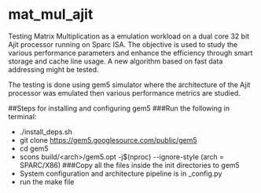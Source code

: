 # mat_mul_ajit
Testing Matrix Multiplication as a emulation workload on a dual core 32 bit Ajit processor running on Sparc ISA. The objective is used to study the various performance parameters and enhance the efficiency through smart storage and cache line usage. A new algorithm based on fast data addressing might be tested. 

The testing is done using gem5 simulator where the architecture of the Ajit processor was emulated then various performance metrics are studied.

##Steps for installing and configuring gem5
###Run the following in terminal:
- ./install_deps.sh
- git clone https://gem5.googlesource.com/public/gem5
- cd gem5
- scons build/&lt;arch&gt;/gem5.opt -j$(nproc) --ignore-style (arch = SPARC/X86)
###Copy all the files inside the init directories to gem5
- System configuration and architecture pipeline is in _config.py
- run the make file


